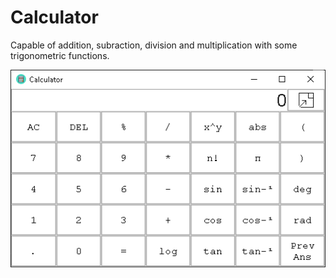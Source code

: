# Calculator

Capable of addition, subraction, division and multiplication with some trigonometric functions.

<img src="included_files/1.png">
